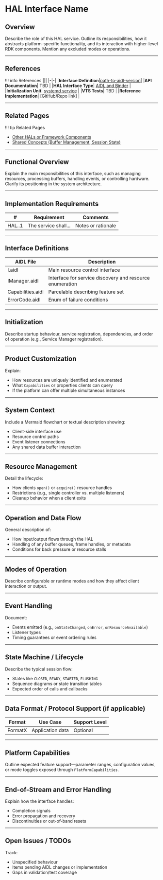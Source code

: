 # HAL Interface Name

## Overview

Describe the role of this HAL service. Outline its responsibilities, how it abstracts platform-specific functionality, and its interaction with higher-level RDK components. Mention any excluded modes or operations.

---

## References

!!! info References
|||
|-|-|
|**Interface Definition**|[path-to-aidl-version](link)|
|**API Documentation**| TBD |
|**HAL Interface Type**| [AIDL and Binder](link) |
|**Initialization Unit**| [systemd service](link) |
|**VTS Tests**| TBD |
|**Reference Implementation**| \[GitHub/Repo link] |

---

## Related Pages

!!! tip Related Pages
- [Other HALs or Framework Components](link)
- [Shared Concepts (Buffer Management, Session State)](link)

---

## Functional Overview

Explain the main responsibilities of this interface, such as managing resources, processing buffers, handling events, or controlling hardware. Clarify its positioning in the system architecture.

---

## Implementation Requirements

| #                 | Requirement          | Comments           |
| ----------------- | -------------------- | ------------------ |
| HAL.<INTERFACE>.1 | The service shall... | Notes or rationale |

---

## Interface Definitions

| AIDL File                | Description                                              |
| ------------------------ | -------------------------------------------------------- |
| I<Interface>.aidl        | Main resource control interface                          |
| I<Interface>Manager.aidl | Interface for service discovery and resource enumeration |
| Capabilities.aidl        | Parcelable describing feature set                        |
| ErrorCode.aidl           | Enum of failure conditions                               |

---

## Initialization

Describe startup behaviour, service registration, dependencies, and order of operation (e.g., Service Manager registration).

---

## Product Customization

Explain:

* How resources are uniquely identified and enumerated
* What `Capabilities` or properties clients can query
* If the platform can offer multiple simultaneous instances

---

## System Context

Include a Mermaid flowchart or textual description showing:

* Client-side interface use
* Resource control paths
* Event listener connections
* Any shared data buffer interaction

---

## Resource Management

Detail the lifecycle:

* How clients `open()` or `acquire()` resource handles
* Restrictions (e.g., single controller vs. multiple listeners)
* Cleanup behavior when a client exits

---

## Operation and Data Flow

General description of:

* How input/output flows through the HAL
* Handling of any buffer queues, frame handles, or metadata
* Conditions for back pressure or resource stalls

---

## Modes of Operation

Describe configurable or runtime modes and how they affect client interaction or output.

---

## Event Handling

Document:

* Events emitted (e.g., `onStateChanged`, `onError`, `onResourceAvailable`)
* Listener types
* Timing guarantees or event ordering rules

---

## State Machine / Lifecycle

Describe the typical session flow:

* States like `CLOSED`, `READY`, `STARTED`, `FLUSHING`
* Sequence diagrams or state transition tables
* Expected order of calls and callbacks

---

## Data Format / Protocol Support (if applicable)

| Format  | Use Case         | Support Level |
| ------- | ---------------- | ------------- |
| FormatX | Application data | Optional      |

---

## Platform Capabilities

Outline expected feature support—parameter ranges, configuration values, or mode toggles exposed through `PlatformCapabilities`.

---

## End-of-Stream and Error Handling

Explain how the interface handles:

* Completion signals
* Error propagation and recovery
* Discontinuities or out-of-band resets

---

## Open Issues / TODOs

Track:

* Unspecified behaviour
* Items pending AIDL changes or implementation
* Gaps in validation/test coverage
